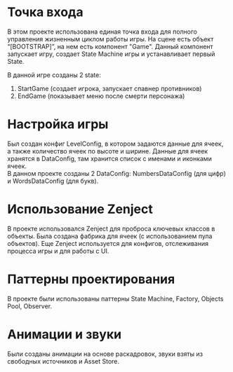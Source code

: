 # Точка входа
В этом проекте использована единая точка входа для полного управления жизненным циклом работы игры. На сцене есть объект “[BOOTSTRAP]”, на нем есть компонент "Game". Данный компонент запускает игру, создает State Machine игры и устанавливает первый State. 

В данной игре созданы 2 state:  
1) StartGame (создает игрока, запускает спавнер противников)  
2) EndGame (показывает меню после смерти персонажа)

# Настройка игры
Был создан конфиг LevelConfig, в котором задаются данные для ячеек, а также количество ячеек по высоте и ширине. Данные для ячеек хранятся в DataConfig, там хранится список с именами и иконками ячеек.  
В данном проекте созданы 2 DataConfig: NumbersDataConfig (для цифр) и WordsDataConfig (для букв).

# Использование Zenject
В проекте использовался Zenject для проброса ключевых классов в объекты. Была создана фабрика для ячеек (с использованием пула объектов). Еще Zenject используется для конфигов, отслеживания процесса игры и для работы с UI.  

# Паттерны проектирования
В проекте были использованы паттерны State Machine, Factory, Objects Pool, Observer.  

# Анимации и звуки
Были созданы анимации на основе раскадровок, звуки взяты из свободных источников и Asset Store.
